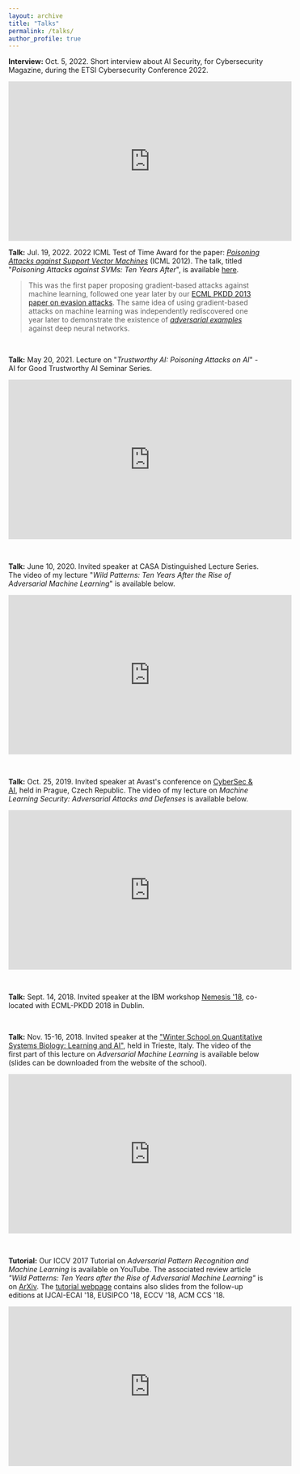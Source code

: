 ```yaml
---
layout: archive
title: "Talks"
permalink: /talks/
author_profile: true
---
```


**Interview:** Oct. 5, 2022. Short interview about AI Security, for Cybersecurity Magazine, during the ETSI Cybersecurity Conference 2022. 
<iframe width="560" height="315" src="https://www.youtube.com/embed/0yDdpQUOzVc" title="YouTube video player" frameborder="0" allow="accelerometer; autoplay; clipboard-write; encrypted-media; gyroscope; picture-in-picture" allowfullscreen></iframe>

**Talk:** Jul. 19, 2022. 2022 ICML Test of Time Award for the paper: [_Poisoning Attacks against Support Vector Machines_](https://arxiv.org/abs/1206.6389) (ICML 2012). The talk, titled "_Poisoning Attacks against SVMs: Ten Years After_", is available [here](https://slideslive.com/38987976).

> This was the first paper proposing gradient-based attacks against machine learning, followed one year later by our [ECML PKDD 2013 paper on evasion attacks](https://arxiv.org/abs/1708.06131). 
> The same idea of using gradient-based attacks on machine learning was independently rediscovered one year later to demonstrate the existence of [_adversarial examples_](https://arxiv.org/abs/1312.6199) against deep neural networks.

<p>&nbsp;</p>


**Talk:** May 20, 2021. Lecture on "_Trustworthy AI: Poisoning Attacks on AI_" - AI for Good Trustworthy AI Seminar Series.
<iframe allow="accelerometer; autoplay; encrypted-media; gyroscope; picture-in-picture" allowfullscreen="" frameborder="0" height="315" scrolling="no" src="https://www.youtube.com/embed/OawERQx6wx8" width="560"></iframe>

<p>&nbsp;</p>

**Talk:** June 10, 2020. Invited speaker at CASA Distinguished Lecture Series. The video of my lecture "_Wild Patterns: Ten Years After the Rise of Adversarial Machine Learning_" is available below.
<iframe allow="accelerometer; autoplay; encrypted-media; gyroscope; picture-in-picture" allowfullscreen="" frameborder="0" height="315" scrolling="no" src="https://www.youtube.com/embed/j5xJRlV4PhQ" width="560"></iframe>

<p>&nbsp;</p>

**Talk:** Oct. 25, 2019. Invited speaker at Avast's conference on [CyberSec & AI](https://www.cybersecprague.ai), held in Prague, Czech Republic. The video of my lecture on _Machine Learning Security: Adversarial Attacks and Defenses_ is available below.
<iframe allow="accelerometer; autoplay; encrypted-media; gyroscope; picture-in-picture" allowfullscreen="" frameborder="0" height="315" src="https://www.youtube.com/embed/b89RRzWSJYI" width="560"></iframe>

<p>&nbsp;</p>

**Talk:** Sept. 14, 2018. Invited speaker at the IBM workshop [Nemesis '18](http://www.research.ibm.com/labs/ireland/nemesis2018/), co-located with ECML-PKDD 2018 in Dublin. 

<p>&nbsp;</p>

**Talk:** Nov. 15-16, 2018. Invited speaker at the ["Winter School on Quantitative Systems Biology: Learning and AI"](http://indico.ictp.it/event/8339/other-view?view=ictptimetable), held in Trieste, Italy. The video of the first part of this lecture on _Adversarial Machine Learning_ is available below (slides can be downloaded from the website of the school).
<iframe allow="accelerometer; autoplay; encrypted-media; gyroscope; picture-in-picture" allowfullscreen="" frameborder="0" height="315" src="https://www.youtube.com/embed/xLy6FGvS6iI" width="560"></iframe>

<p>&nbsp;</p>

**Tutorial:** Our ICCV 2017 Tutorial on 
_Adversarial Pattern Recognition and Machine Learning_ is available 
on YouTube. The associated review article _"Wild Patterns: 
Ten Years after the Rise of Adversarial Machine Learning"_ 
is on [ArXiv](https://arxiv.org/abs/1712.03141). 
The [tutorial webpage](https://www.pluribus-one.it/research/sec-ml/wild-patterns) 
contains also slides from the follow-up editions 
at IJCAI-ECAI '18, EUSIPCO '18, ECCV '18, ACM CCS '18.
<iframe allowfullscreen="" frameborder="0" height="315" scrolling="no" src="https://www.youtube.com/embed/_-seIeCmIrA?start=3865" width="560"></iframe>
